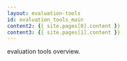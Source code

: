 ```yaml
---
layout: evaluation-tools
id: evaluation_tools_main
content2: {{ site.pages[0].content }}
content3: {{ site.pages[1].content }}
---
```


evaluation tools overview.  




